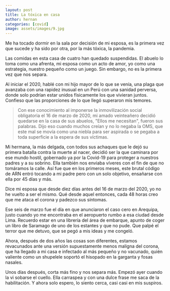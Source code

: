 ```yaml
---
layout: post
title: La tóxica en casa
author: hernan
categories: [covid]
image: assets/images/9.jpg
---
```


Me ha tocado dormir en la sala por decisión de mi esposa, es la primera vez que sucede y ha sido por otra, por la más tóxica, la pandemia.

Las comidas en esta casa de cuatro han quedado suspendidas. El abuelo lo toma como una afrenta, mi esposa como un acto de amor, yo como una estrategia, nuestro pequeño como un juego. Sin embargo, no es la primera vez que nos separa.

Al iniciar el 2020, hablé con mi hijo mayor de lo que se venía, una plaga que avanzaba con una rapidez inusual en un Perú con una sanidad perversa, donde solo podrían estar unidos físicamente los que vivieran juntos. Confieso que las proporciones de lo que llegó superaron mis temores.

> Con ese conocimiento al imponerse la inmovilización social obligatoria el 16 de marzo de 2020, mi amado veinteañero decidió quedarse en la casa de sus abuelos, "Ellos me necesitan", fueron sus palabras. Dijo eso cuando muchos creían y no lo negaba la OMS, que este mal se movía como una niebla para ser aspirada o se pegaba a toda superficie a la espera de sus víctimas.

Mi hermana, la más delgada, con todos sus achaques que le dejó su primera batalla contra la muerte al nacer, decidió ser la que caminara por ese mundo hostil, gobernado ya por la Covid-19 para proteger a nuestros padres y a su sobrino. Ella también nos enviaba víveres con el fin de que no tomáramos la calle. Así fue que en los primeros meses, este brutal código de ARN entró tocando a mi padre pero con un solo objetivo, ensañarse con ella por 45 días y más.

Dice mi esposa que desde diez días antes del 16 de marzo del 2020, yo no he vuelto a ser el mismo. Qué desde aquel entonces, cada 48 horas creo que me ataca el corona y padezco sus síntomas.

Ese seis de marzo fue el día en que anunciaron el caso cero en Arequipa, justo cuando yo me encontraba en el aeropuerto rumbo a esa ciudad desde Lima. Recuerdo estar en una librería del área de embarque, apunto de coger un libro de Saramago de uno de los estantes y que no pude. Que palpé el terror que me detuvo, que se pegó a mis ideas y me congeló.

Ahora, después de dos años las cosas son diferentes, estamos revacunados ante una versión supuestamente menos maligna del corona, que ha llegado a mi casa e infectado al más pequeño y no vacunado, quién valiente como un shupelele soportó el hisopado en la garganta y fosas nasales.

Unos días después, corta más fino y nos separa más. Empezó ayer cuando la vi sobarse el cuello. Ella carraspea y con una dulce frase me saca de la habilitación. Y ahora solo espero, lo siento cerca, casi casi en mis suspiros.
